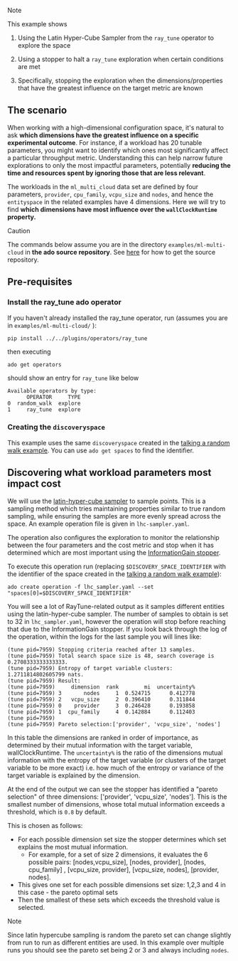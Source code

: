 
> [!NOTE] 
> 
> This example shows
>  
> 1. Using the Latin Hyper-Cube Sampler from the `ray_tune` operator to explore the space
> 
> 2. Using a stopper to halt a `ray_tune` exploration when certain conditions are met
>
> 3. Specifically, stopping the exploration when the dimensions/properties that have the greatest influence on the target metric are known
>

## The scenario

When working with a high-dimensional configuration space, it's natural to ask **which dimensions have the greatest influence on a specific experimental outcome**. For instance, if a workload has 20 tunable parameters, you might want to identify which ones most significantly affect a particular throughput metric. Understanding this can help narrow future explorations to only the most impactful parameters, potentially **reducing the time and resources spent by ignoring those that are less relevant**.

The workloads in the `ml_multi_cloud` data set are defined by four parameters, `provider`, `cpu_family`, `vcpu_size` and `nodes`, and hence the `entityspace` in the related examples have 4 dimensions. 
Here we will try to find **which dimensions have most influence over the `wallClockRuntime` property.**

> [!CAUTION]
> 
> The commands below assume you are in the directory `examples/ml-multi-cloud` in **the ado source repository**. 
> See [here](/ado/getting-started/install/#__tabbed_1_1) for how to get the source repository. 

## Pre-requisites

### Install the ray_tune ado operator

If you haven't already installed the ray_tune operator, run (assumes you are in `examples/ml-multi-cloud/` ):
```commandline
pip install ../../plugins/operators/ray_tune
```
then executing
```commandline
ado get operators
```
should show an entry for `ray_tune` like below
```commandline
Available operators by type:
      OPERATOR     TYPE
0  random_walk  explore
1     ray_tune  explore
```

### Creating the `discoveryspace`

This example uses the same `discoveryspace` created in the [talking a random walk example](/ado/examples/random-walk/).
You can use `ado get spaces` to find the identifier. 

## Discovering what workload parameters most impact cost

We will use the [latin-hyper-cube sampler](/ado/operators/optimisation-with-ray-tune/#latin-hypercube-sampler) to sample points. This is a sampling method which tries maintaining properties similar to true random sampling, while ensuring the samples are more evenly spread across the space.  An example operation file is given in `lhc-sampler.yaml`.

The operation also configures the exploration to monitor the relationship between the four parameters and the cost metric and stop when it has determined
which are most important using the [InformationGain stopper](/ado/operators/optimisation-with-ray-tune/#informationgainstopper).

To execute this operation run (replacing `$DISCOVERY_SPACE_IDENTIFIER` with the identifier of the space created in the [talking a random walk example](/ado/examples/random-walk/)):

```commandline
ado create operation -f lhc_sampler.yaml --set "spaces[0]=$DISCOVERY_SPACE_IDENTIFIER"
```

You will see a lot of RayTune-related output as it samples different entities using the latin-hyper-cube sampler.
The number of samples to obtain is set to 32 in `lhc_sampler.yaml`, however the operation will stop before reaching that due to the InformationGain stopper.
If you look back through the log of the operation, within the logs for the last sample you will lines like:

```commandline
(tune pid=7959) Stopping criteria reached after 13 samples.
(tune pid=7959) Total search space size is 48, search coverage is 0.2708333333333333.
(tune pid=7959) Entropy of target variable clusters: 1.2711814802605799 nats.
(tune pid=7959) Result:
(tune pid=7959)     dimension  rank        mi  uncertainty%
(tune pid=7959) 3       nodes     1  0.524715      0.412778
(tune pid=7959) 2   vcpu_size     2  0.396410      0.311844
(tune pid=7959) 0    provider     3  0.246428      0.193858
(tune pid=7959) 1  cpu_family     4  0.142884      0.112403
(tune pid=7959) 
(tune pid=7959) Pareto selection:['provider', 'vcpu_size', 'nodes']
```

In this table the dimensions are ranked in order of importance, as determined by their mutual information with the target variable, wallClockRuntime.
The `uncertainty%` is the ratio of the dimensions mutual information with the entropy of the target variable (or clusters of the target variable to be more exact) i.e. how much of the entropy or variance of the target variable is explained by the dimension.

At the end of the output we can see the stopper has identified a "pareto selection" of three dimensions: ['provider', 'vcpu_size', 'nodes'].
This is the smallest number of dimensions, whose total mutual information exceeds a threshold, which is `0.8` by default. 

This is chosen as follows:

- For each possible dimension set size the stopper determines which set explains the most mutual information.
  - For example, for a set of size 2 dimensions, it evaluates the 6 possible pairs: [nodes,vcpu_size], [nodes, provider], [nodes, cpu_family] , [vcpu_size, provider], [vcpu_size, nodes], [provider, nodes].
- This gives one set for each possible dimensions set size: 1,2,3 and 4 in this case - the pareto optimal sets
- Then the smallest of these sets which exceeds the threshold value is selected.

> [!NOTE]
> 
> Since latin hypercube sampling is random the pareto set can change slightly from run to run as different entities are used.
> In this example over multiple runs you should see the pareto set being 2 or 3 and always including `nodes`.








